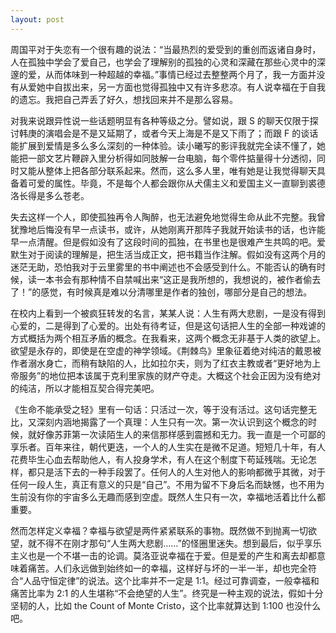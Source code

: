 ```yaml
---
layout: post
---
```


周国平对于失恋有一个很有趣的说法：“当最热烈的爱受到的重创而返诸自身时，人在孤独中学会了爱自己，也学会了理解别的孤独的心灵和深藏在那些心灵中的深邃的爱，从而体味到一种超越的幸福。”事情已经过去整整两个月了，我一方面并没有从爱她中自拔出来，另一方面也觉得孤独中又有许多悲凉。有人说幸福在于自我的遗忘。我把自己弄丢了好久，想找回来并不是那么容易。

对我来说跟异性说一些话题明显有各种等级之分。譬如说，跟 S 的聊天仅限于探讨韩庚的演唱会是不是又延期了，或者今天上海是不是又下雨了；而跟 F 的谈话能扩展到爱情是多么多么深刻的一种体验。读小曦写的影评我就完全读不懂了，她能把一部文艺片鞭辟入里分析得如同肢解一台电脑，每个零件掂量得十分透彻，同时又能从整体上把各部分联系起来。然而，这么多人里，唯有她是让我觉得聊天具备着可爱的属性。毕竟，不是每个人都会跟你从犬儒主义和爱国主义一直聊到裘德洛长得是多么苍老。

失去这样一个人，即使孤独再令人陶醉，也无法避免地觉得生命从此不完整。我曾犹豫地后悔没有早一点读书，或许，从她刚离开那阵子我就开始读书的话，也许能早一点清醒。但是假如没有了这段时间的孤独，在书里也是很难产生共鸣的吧。爱默生对于阅读的理解是，把生活当成正文，把书籍当作注解。假如没有这两个月的迷茫无助，恐怕我对于云里雾里的书中阐述也不会感受到什么。不能否认的确有时候，读一本书会有那种情不自禁喊出来“这正是我所想的，我想说的，被作者偷去了！”的感觉，有时候真是难以分清哪里是作者的独创，哪部分是自己的想法。

在校内上看到一个被疯狂转发的名言，某某人说：人生有两大悲剧，一是没有得到心爱的，二是得到了心爱的。出处有待考证，但是这句话把人生的全部一种戏谑的方式概括为两个相互矛盾的概念。在我看来，这两个概念无非基于人类的欲望上。欲望是永存的，即使是在空虚的神学领域。《荆棘鸟》里象征着绝对纯洁的戴恩被作者溺水身亡，而稍有缺陷的人，比如拉尔夫，则为了红衣主教或者“更好地为上帝服务”的地位把本该属于克利里家族的财产夺走。大概这个社会正因为没有绝对的纯洁，所以才能相互契合得完美吧。

《生命不能承受之轻》里有一句话：只活过一次，等于没有活过。这句话完整无比，又深刻内涵地揭露了一个真理：人生只有一次。第一次认识到这个概念的时候，就好像苏菲第一次读陌生人的来信那样感到震撼和无力。我一直是一个可鄙的享乐者。百年来往，朝代更迭，一个人的人生实在是微不足道。短短几十年，有人花费毕生心血去帮助他人，有人投身学术，有人在这个制度下苟延残喘。无论怎样，都只是活下去的一种手段罢了。任何人的人生对他人的影响都微乎其微，对于任何一段人生，真正有意义的只是“自己”。不用为留不下身后名而缺憾，也不用为生前没有你的宇宙多么无趣而感到空虚。既然人生只有一次，幸福地活着比什么都重要。

然而怎样定义幸福？幸福与欲望是两件紧紧联系的事物。既然做不到抛离一切欲望，就不得不在刚才那句“人生两大悲剧……”的怪圈里迷失。想到最后，似乎享乐主义也是一个不堪一击的论调。莫洛亚说幸福在于爱。但是爱的产生和离去却都意味着痛苦。人们永远做到始终如一的幸福，这样好与坏的一半一半，却也完全符合“人品守恒定律”的说法。这个比率并不一定是 1:1。经过可靠调查，一般幸福和痛苦比率为 2:1 的人生堪称“不会绝望的人生”。终究是一种主观的说法，假如十分坚韧的人，比如 the Count of Monte Cristo，这个比率就算达到 1:100 也没什么吧。
